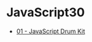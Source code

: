 # JavaScript30


* [01 - JavaScript Drum Kit](https://tishkata1.github.io/JavaScript30/01%20-%20JavaScript%20Drum%20Kit/index-START.html)
